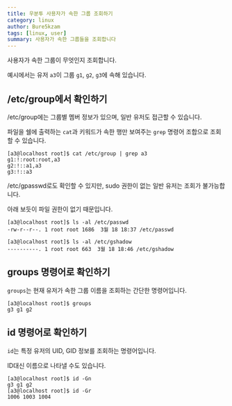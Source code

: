 ```yaml
---
title: 우분투 사용자가 속한 그룹 조회하기
category: linux
author: Bure5kzam
tags: [linux, user]
summary: 사용자가 속한 그룹들을 조회합니다
---
```


사용자가 속한 그룹이 무엇인지 조회합니다.

예시에서는 유저 `a3`이 그룹 `g1`, `g2`, `g3`에 속해 있습니다.

## /etc/group에서 확인하기

/etc/group에는 그룹별 멤버 정보가 있으며, 일반 유저도 접근할 수 있습니다.

파일을 쉘에 출력하는 `cat`과 키워드가 속한 행만 보여주는 `grep` 명령어 조합으로 조회할 수 있습니다.

```console
[a3@localhost root]$ cat /etc/group | grep a3
g1:!:root:root,a3
g2:!::a1,a3
g3:!::a3
```

/etc/gpasswd로도 확인할 수 있지만, sudo 권한이 없는 일반 유저는 조회가 불가능합니다.

아래 보듯이 파일 권한이 없기 때문입니다.

```console
[a3@localhost root]$ ls -al /etc/passwd
-rw-r--r--. 1 root root 1686  3월 18 18:37 /etc/passwd

[a3@localhost root]$ ls -al /etc/gshadow
----------. 1 root root 663  3월 18 18:46 /etc/gshadow
```

## groups 명령어로 확인하기

`groups`는 현재 유저가 속한 그룹 이름을 조회하는 간단한 명령어입니다.

```console
[a3@localhost root]$ groups
g3 g1 g2
```

## id 명령어로 확인하기

`id`는 특정 유저의 UID, GID 정보를 조회하는 명령어입니다.

ID대신 이름으로 나타낼 수도 있습니다.

```console
[a3@localhost root]$ id -Gn
g3 g1 g2
[a3@localhost root]$ id -Gr
1006 1003 1004
```
